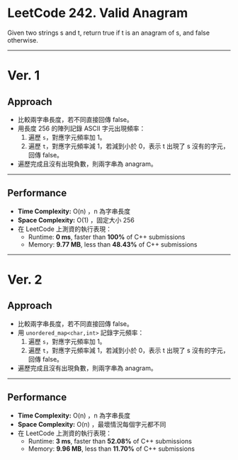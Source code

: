 # LeetCode 242. Valid Anagram
Given two strings s and t, return true if t is an anagram of s, and false otherwise.

----

# Ver. 1

## Approach
- 比較兩字串長度，若不同直接回傳 false。
- 用長度 256 的陣列記錄 ASCII 字元出現頻率：
  1. 遍歷 `s`，對應字元頻率加 1。
  2. 遍歷 `t`，對應字元頻率減 1，若減到小於 0，表示 t 出現了 s 沒有的字元，回傳 false。
- 遍歷完成且沒有出現負數，則兩字串為 anagram。

---

## Performance
- **Time Complexity:** O(n) ，n 為字串長度  
- **Space Complexity:** O(1) ，固定大小 256  
- 在 LeetCode 上測資的執行表現：  
  - Runtime: **0 ms**, faster than **100%** of C++ submissions  
  - Memory: **9.77 MB**, less than **48.43%** of C++ submissions  
 
----

# Ver. 2

## Approach
- 比較兩字串長度，若不同直接回傳 false。
- 用 `unordered_map<char,int>` 記錄字元頻率：
  1. 遍歷 `s`，對應字元頻率加 1。
  2. 遍歷 `t`，對應字元頻率減 1，若減到小於 0，表示 t 出現了 s 沒有的字元，回傳 false。
- 遍歷完成且沒有出現負數，則兩字串為 anagram。

---

## Performance
- **Time Complexity:** O(n) ，n 為字串長度  
- **Space Complexity:** O(n) ，最壞情況每個字元都不同  
- 在 LeetCode 上測資的執行表現：  
  - Runtime: **3 ms**, faster than **52.08%** of C++ submissions  
  - Memory: **9.96 MB**, less than **11.70%** of C++ submissions  
